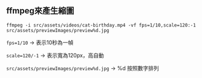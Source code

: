 ## ffmpeg來產生縮圖
`ffmpeg -i src/assets/videos/cat-birthday.mp4 -vf fps=1/10,scale=120:-1 src/assets/previewImages/preview%d.jpg `

`fps=1/10`     -> 表示10秒為一幀

`scale=120/-1` -> 表示寬為120px，高自動

`src/assets/previewImages/preview%d.jpg` -> %d 按照數字排列
